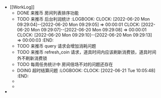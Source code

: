 - [[WorkLog]]
	- DONE 来推币 房间列表排序功能
	- TODO 来推币 后台利润统计
	  :LOGBOOK:
	  CLOCK: [2022-06-20 Mon 09:29:04]--[2022-06-20 Mon 09:29:05] =>  00:00:01
	  CLOCK: [2022-06-20 Mon 09:29:07]--[2022-06-20 Mon 09:29:08] =>  00:00:01
	  CLOCK: [2022-06-20 Mon 09:29:10]--[2022-06-20 Mon 09:29:13] =>  00:00:03
	  :END:
	- TODO 来推币 query 请求会增加消耗问题
	- TODO 来推币 refresh_coin 请求，道具时间内应该刷新消费锁，道具时间外不刷新消费锁
	- TODO 每周任务统计中 房间倍场不对的问题还存在
	- DOING 超时结算问题
	  :LOGBOOK:
	  CLOCK: [2022-06-21 Tue 10:05:48]
	  :END:
	-
	-
-